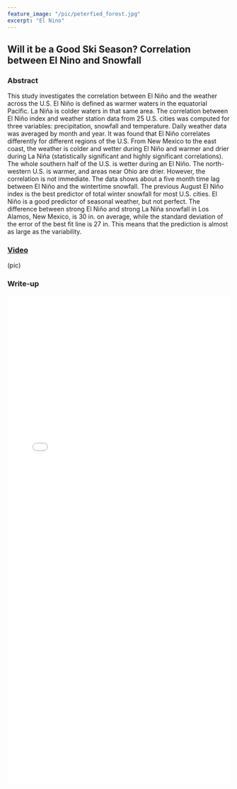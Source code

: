 ```yaml
---
feature_image: "/pic/peterfied_forest.jpg"
excerpt: "El Nino"
---
```

## Will it be a Good Ski Season? Correlation between El Nino and Snowfall 
 

### Abstract

This study investigates the correlation between El Niño and the weather across the U.S. El Niño is defined as warmer waters in the equatorial Pacific. La Niña is colder waters in that same area. The correlation between El Niño index and weather station data from 25 U.S. cities was computed for three variables: precipitation, snowfall and temperature. Daily weather data was averaged by month and year. It was found that El Niño correlates differently for different regions of the U.S. From New Mexico to the east coast, the weather is colder and wetter during El Niño and warmer and drier during La Niña (statistically significant and highly significant correlations). The whole southern half of the U.S. is wetter during an El Niño. The north-western U.S. is warmer, and areas near Ohio are drier. However, the correlation is not immediate. The data shows about a five month time lag between El Niño and the wintertime snowfall. The previous August El Niño index is the best predictor of total winter snowfall for most U.S. cities. El Niño is a good predictor of seasonal weather, but not perfect. The difference between strong El Niño and strong La Niña snowfall in Los Alamos, New Mexico, is 30 in. on average, while the standard deviation of the error of the best fit line is 27 in. This means that the prediction is almost as large as the variability.


### [Video](https://www.youtube.com/watch?v=D_Q_Dd_VLLI&t=4s)
 (pic)

### Write-up

<object data="/pdf/PetersenLillian2015nmas.pdf" tyse="application/pdf" width="100%" height="1100">
<iframe src="/pdf/PetersenLillian2015nmas.pdf" width="100%" height="1100" style="border: none;">
This browser does not support PDFs. Please download the PDF to view it: <a href="/pdf/PetersenLillian2015nmas.pdf">Download PDF</a>
</iframe>
</object>
